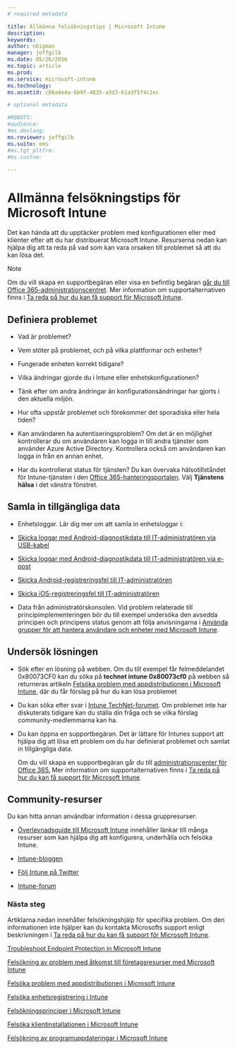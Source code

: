 ```yaml
---
# required metadata

title: Allmänna felsökningstips | Microsoft Intune
description:
keywords:
author: nbigman
manager: jeffgilb
ms.date: 05/26/2016
ms.topic: article
ms.prod:
ms.service: microsoft-intune
ms.technology:
ms.assetid: c86a4e4a-6b9f-4835-a3d3-61a3f5f4c1ec

# optional metadata

#ROBOTS:
#audience:
#ms.devlang:
ms.reviewer: jeffgilb
ms.suite: ems
#ms.tgt_pltfrm:
#ms.custom:

---
```


# Allmänna felsökningstips för Microsoft Intune
Det kan hända att du upptäcker problem med konfigurationen eller med klienter efter att du har distribuerat Microsoft Intune. Resurserna nedan kan hjälpa dig att ta reda på vad som kan vara orsaken till problemet så att du kan lösa det.

> [!NOTE]
> Om du vill skapa en supportbegäran eller visa en befintlig begäran [går du till Office 365-administrationscentret](https://portal.office.com/admin/default.aspx). Mer information om supportalternativen finns i [Ta reda på hur du kan få support för Microsoft Intune](how-to-get-support-for-microsoft-intune.md).
## Definiera problemet

-   Vad är problemet?

-   Vem stöter på problemet, och på vilka plattformar och enheter?

-   Fungerade enheten korrekt tidigare?

-   Vilka ändringar gjorde du i Intune eller enhetskonfigurationen?

-   Tänk efter om andra ändringar än konfigurationsändringar har gjorts i den aktuella miljön.

-   Hur ofta uppstår problemet och förekommer det sporadiska eller hela tiden?

-   Kan användaren ha autentiseringsproblem? Om det är en möjlighet kontrollerar du om användaren kan logga in till andra tjänster som använder Azure Active Directory. Kontrollera också om användaren kan logga in från en annan enhet.

-   Har du kontrollerat status för tjänsten? Du kan övervaka hälsotillståndet för Intune-tjänsten i den [Office 365-hanteringsportalen](https://portal.office.com/Admin/Default.aspx). Välj **Tjänstens hälsa** i det vänstra fönstret. 

## Samla in tillgängliga data

-   Enhetsloggar. Lär dig mer om att samla in enhetsloggar i:
  - [Skicka loggar med Android-diagnostikdata till IT-administratören via USB-kabel](/intune/enduser/send-diagnostic-data-logs-to-your-it-administrator-using-a-usb-cable-android)
  - [Skicka loggar med Android-diagnostikdata till IT-administratören via e-post](/intune/enduser/send-diagnostic-data-logs-to-your-it-administrator-using-email-android)
  - [Skicka Android-registreringsfel till IT-administratören](/intune/enduser/send-enrollment-errors-to-your-it-administrator-android)
  - [Skicka iOS-registreringsfel till IT-administratören](/intune/enduser/send-errors-to-your-it-admin-ios.md)

-   Data från administratörskonsolen. Vid problem relaterade till principimplementeringen bör du till exempel undersöka den avsedda principen och principens status genom att följa anvisningarna i [Använda grupper för att hantera användare och enheter med Microsoft Intune](/indune/deploy-use/use-groups-to-manage-users-and-devices-with-microsoft-intune).

## Undersök lösningen

-   Sök efter en lösning på webben. Om du till exempel får felmeddelandet 0x80073CF0 kan du söka på **technet intune 0x80073cf0** på webben så returneras artikeln [Felsöka problem med appdistributionen i Microsoft Intune](troubleshoot-app-deployment-problems-in-microsoft-intune.md), där du får förslag på hur du kan lösa problemet

-   Du kan söka efter svar i [Intune TechNet-forumet](https://social.technet.microsoft.com/Forums/en-US/home?forum=microsoftintuneprod).  Om problemet inte har diskuterats tidigare kan du ställa din fråga och se vilka förslag community-medlemmarna kan ha.

-   Du kan öppna en supportbegäran. Det är lättare för Intunes support att hjälpa dig att lösa ett problem om du har definierat problemet och samlat in tillgängliga data.

    Om du vill skapa en supportbegäran går du till [administrationscenter för Office 365.](https://portal.office.com/admin/default.aspx) Mer information om supportalternativen finns i [Ta reda på hur du kan få support för Microsoft Intune](how-to-get-support-for-microsoft-intune.md).

## Community-resurser
Du kan hitta annan användbar information i dessa gruppresurser:

-   [Överlevnadsguide till Microsoft Intune](http://social.technet.microsoft.com/wiki/contents/articles/23431.microsoft-intune-survival-guide.aspx) innehåller länkar till många resurser som kan hjälpa dig att konfigurera, underhålla och felsöka Intune.

-   [Intune-bloggen](http://blogs.technet.com/b/windowsintune/)

-   [Följ Intune på Twitter](https://twitter.com/MSIntune)

-   [Intune-forum](https://social.technet.microsoft.com/Forums/home?category=microsoftintune&filter=alltypes&sort=lastpostdesc)

### Nästa steg
Artiklarna nedan innehåller felsökningshjälp för specifika problem. Om den informationen inte hjälper kan du kontakta Microsofts support enligt beskrivningen i [Ta reda på hur du kan få support för Microsoft Intune](how-to-get-support-for-microsoft-intune.md).

[Troubleshoot Endpoint Protection in Microsoft Intune](troubleshoot-endpoint-protection-in-microsoft-intune.md)

[Felsökning av problem med åtkomst till företagsresurser med Microsoft Intune](troubleshoot-company-resource-access-problems-with-microsoft-intune.md)

[Felsöka problem med appdistributionen i Microsoft Intune](troubleshoot-app-deployment-problems-in-microsoft-intune.md)

[Felsöka enhetsregistrering i Intune](troubleshoot-device-enrollment-in-intune.md)

[Felsökningsprinciper i Microsoft Intune](troubleshoot-policies-in-microsoft-intune.md)

[Felsöka klientinstallationen i Microsoft Intune](troubleshoot-client-setup-in-microsoft-intune.md)

[Felsökning av programuppdateringar i Microsoft Intune](troubleshoot-software-updates-in-microsoft-intune.md)


<!--HONumber=May16_HO4-->


